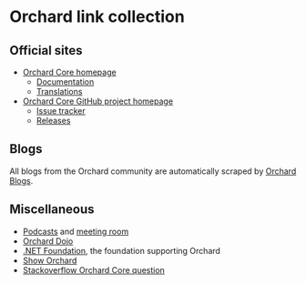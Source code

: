 # Orchard link collection



## Official sites

- [Orchard Core homepage](https://www.orchardcore.net/)
	- [Documentation](https://docs.orchardcore.net/en/dev/)
	- [Translations](https://crowdin.com/project/orchard-core)
- [Orchard Core GitHub project homepage ](https://github.com/OrchardCMS/OrchardCore)
	-  [Issue tracker](https://github.com/OrchardCMS/OrchardCore/issues)
	-  [Releases](https://github.com/OrchardCMS/OrchardCore/releases)


## Blogs

All blogs from the Orchard community are automatically scraped by [Orchard Blogs](https://orchardblogs.dotnest.com/).


## Miscellaneous

- [Podcasts](https://www.youtube.com/playlist?list=PLuskKJW0FhJfOAN3dL0Y0KBMdG1pKESVn) and [meeting room](https://orchardcore.net/meeting)
- [Orchard Dojo](http://orcharddojo.net/)
- [.NET Foundation](http://www.dotnetfoundation.org/), the foundation supporting Orchard
- [Show Orchard](http://www.showorchard.com/)
- [Stackoverflow Orchard Core question](https://stackoverflow.com/questions/tagged/orchardcores)